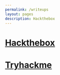 ```yaml
---
permalink: /writeups
layout: pages
description: Hackthebox
---
```



# [Hackthebox](/hackthebox)


# [Tryhackme](/tryhackme)




